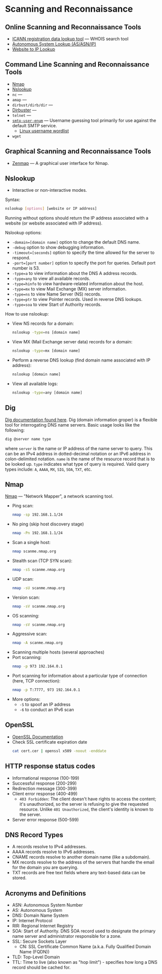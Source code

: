 # Scanning and Reconnaissance

## Online Scanning and Reconnaissance Tools
- [ICANN registration data lookup tool](https://www.google.com/url?sa=t&rct=j&q=&esrc=s&source=web&cd=&ved=2ahUKEwig88e15oWAAxVgIjQIHZdXCMMQFnoECA8QAQ&url=https%3A%2F%2Flookup.icann.org%2F&usg=AOvVaw0AnKZxWMO4k3aXI_DKuq0f&opi=89978449) — WHOIS search tool
- [Autonomous System Lookup (AS/ASN/IP)](https://hackertarget.com/as-ip-lookup/)
- [Website to IP Lookup](https://www.google.com/url?sa=t&rct=j&q=&esrc=s&source=web&cd=&ved=2ahUKEwiA3I6ZjIeAAxUZO0QIHXkSBSEQFnoECA0QAQ&url=https%3A%2F%2Fwww.nslookup.io%2Fwebsite-to-ip-lookup%2F&usg=AOvVaw169x1zRLKwwWjrdHJwkaCZ&opi=89978449)

## Command Line Scanning and Reconnaissance Tools
- [Nmap](/#Nmap)
- [Nslookup](/#Nslookup)
- `nc` —
- `amap` — 
- `dirbust/dirb/dir` —
- [Dirbuster](https://www.kali.org/tools/dirbuster/) —
- `telnet` —
- [`smtp-user-enum`](https://pentestmonkey.net/tools/user-enumeration/smtp-user-enum) — Username guessing tool primarily for use against the default SMTP service.
  - [Linux username wordlist](https://github.com/rapid7/metasploit-framework/blob/master/data/wordlists/unix_users.txt)
- `wget`



## Graphical Scanning and Reconnaissance Tools
- [Zenmap](https://nmap.org/zenmap/) — A graphical user interface for Nmap.



## Nslookup
- Interactive or non-interactive modes.

Syntax:
```bash
nslookup [options] [website or IP address]
```

Running without options should return the IP address associated with a website (or website associated with IP address).

Nslookup options:
- `-domain=[domain name]` option to change the default DNS name.
- `-debug` option to show debugging information.
- `-timeout=[seconds]` option to specify the time allowed for the server to respond.
- `-port=[port number]` option to specify the port for queries. Default port number is 53.
- `-type=a` to view information about the DNS A address records.
- `-type=any` to view all available records.
- `-type=hinfo` to view hardware-related information about the host.
- `-type=mx` to view Mail Exchange (MX) server information.
- `-type=ns` to view Name Server (NS) records.
- `-type=ptr` to view Pointer records. Used in reverse DNS lookups.
- `-type=soa` to view Start of Authority records.

How to use nslookup:
- View NS records for a domain:
  ```bash
  nslookup -type=ns [domain name]
  ```
- View MX (Mail Exchange server data) records for a domain:
  ```bash
  nslookup -type=mx [domain name]
  ```
- Perform a reverse DNS lookup (find domain name associated with IP address): 
  ```bash
  nslookup [domain name]
  ```
- View all available logs: 
  ```bash
  nslookup -type=any [domain name]
  ```


## Dig
[Dig documentation found here](https://linux.die.net/man/1/dig).
Dig (domain information groper) is a flexible tool for interrogating DNS name servers.
Basic usage looks like the following:
```bash 
dig @server name type
```
where `server` is the name or IP address of the name server to query. 
This can be an IPv4 address in dotted-decimal notation or an IPv6 address in colon-delimited notation.
`name` is the name of the resource record that is to be looked up.
`type` indicates what type of query is required.
Valid query types include: `A`, `AAAA`, `MX`, `SIG`, `SOA`, `TXT`, etc.



## Nmap
[Nmap](https://www.kali.org/tools/nmap/) — "Network Mapper", a network scanning tool.
- Ping scan:
  ```bash
  nmap -sp 192.168.1.1/24
  ```
- No ping (skip host discovery stage) 
  ```bash
  nmap -Pn 192.168.1.1/24
  ```
- Scan a single host:
  ```bash
  nmap scanme.nmap.org
  ```
- Stealth scan (TCP SYN scan):
  ```bash
  nmap -sS scanme.nmap.org
  ```
- UDP scan:
  ```bash
  nmap -sU scanme.nmap.org
  ```
- Version scan:
  ```bash
  nmap -sV scanme.nmap.org
  ```
- OS scanning:
  ```bash
  nmap -sV scanme.nmap.org
  ```
- Aggressive scan:
  ```bash
  nmap -A scanme.nmap.org
  ```
- Scanning multiple hosts (several approaches)
- Port scanning:
  ```bash
  nmap -p 973 192.164.0.1
  ```
- Port scanning for information about a particular type of connection (here, TCP connection):
  ```bash
  nmap -p T:7777, 973 192.164.0.1
  ```
- More options: 
  - `-S` to spoof an IP address
  - `-6` to conduct an IPv6 scan



## OpenSSL
- [OpenSSL Documentation](https://www.openssl.org/docs/manmaster/man1/pkcs7.html)
- Check SSL certificate expiration date
  ```bash
  cat cert.cer | openssl x509 -noout -enddate
  ```


## HTTP response status codes
- Informational response (100-199)
- Successful response (200-299)
- Redirection message (300-399)
- Client error response (400-499)
  - `403 Forbidden`: The client doesn't have rights to access the content; it's unauthorized, so the server is refusing to give the requested resource. Unlike `401 Unauthorized`, the client's identity is known to the server.
- Server error response (500-599)


## DNS Record Types
- A records resolve to IPv4 addresses.
- AAAA records resolve to IPv6 addresses.
- CNAME records resolve to another domain name (like a subdomain).
- MX records resolve to the address of the servers that handle the email for the domain you are querying.
- TXT records are free text fields where any text-based data can be stored.



## Acronyms and Definitions
- ASN: Autonomous System Number
- AS: Autonomous System
- DNS: Domain Name System
- IP: Internet Protocol
- RIR: Regional Internet Registry
- SOA: Start of Authority. DNS SOA record used to designate the primary name server and administrator responsible for a zone.
- SSL: Secure Sockets Layer
  - CN: SSL Certificate Common Name (a.k.a. Fully Qualified Domain Name (FQDN))
- TLD: Top-Level Domain
- TTL: Time to live (also known as "hop limit") - specifies how long a DNS record should be cached for.
